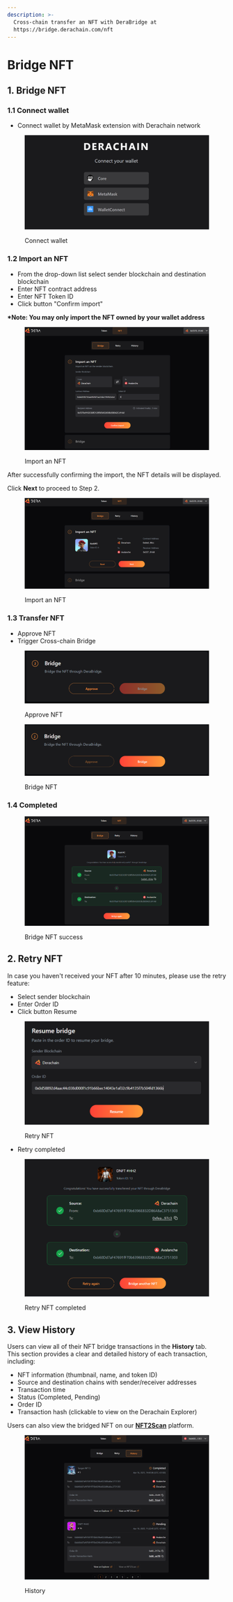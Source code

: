 ```yaml
---
description: >-
  Cross-chain transfer an NFT with DeraBridge at
  https://bridge.derachain.com/nft
---
```


# Bridge NFT

## 1. **Bridge NFT**

### **1.1 Connect wallet**

* Connect wallet by MetaMask extension with Derachain network

<figure><img src="../.gitbook/assets/image (9) (1).png" alt=""><figcaption><p>Connect wallet</p></figcaption></figure>

### **1.2 Import an NFT**

* From the drop-down list select sender blockchain and destination blockchain
* Enter NFT contract address
* Enter NFT Token ID&#x20;
* Click button "Confirm import"

**\*Note: You may only import the NFT owned by your wallet address**

<figure><img src="../.gitbook/assets/image (18).png" alt=""><figcaption><p>Import an NFT</p></figcaption></figure>

After successfully confirming the import, the NFT details will be displayed.&#x20;

Click **Next** to proceed to Step 2.

<figure><img src="../.gitbook/assets/image (19).png" alt=""><figcaption><p>Import an NFT</p></figcaption></figure>

### **1.3 Transfer NFT**

* Approve NFT
* Trigger Cross-chain Bridge

<figure><img src="../.gitbook/assets/image (20).png" alt=""><figcaption><p>Approve NFT</p></figcaption></figure>

<figure><img src="../.gitbook/assets/image (21).png" alt=""><figcaption><p>Bridge NFT</p></figcaption></figure>

### **1.4 Completed**

<figure><img src="../.gitbook/assets/image (22).png" alt=""><figcaption><p>Bridge NFT success</p></figcaption></figure>

## **2. Retry NFT**

In case you haven't received your NFT after 10 minutes, please use the retry feature:

* Select sender blockchain
* Enter Order ID
* Click button Resume

<figure><img src="../.gitbook/assets/image (6) (1).png" alt=""><figcaption><p>Retry NFT</p></figcaption></figure>

* Retry completed

<figure><img src="../.gitbook/assets/image (7) (1).png" alt=""><figcaption><p>Retry NFT completed</p></figcaption></figure>

## 3. View History

Users can view all of their NFT bridge transactions in the **History** tab.\
This section provides a clear and detailed history of each transaction, including:

* NFT information (thumbnail, name, and token ID)
* Source and destination chains with sender/receiver addresses
* Transaction time
* Status (Completed, Pending)
* Order ID
* Transaction hash (clickable to view on the Derachain Explorer)

Users can also view the bridged NFT on our [**NFT2Scan**](https://nft2scan.com/) platform.

<figure><img src="../.gitbook/assets/image (1).png" alt=""><figcaption><p>History</p></figcaption></figure>
